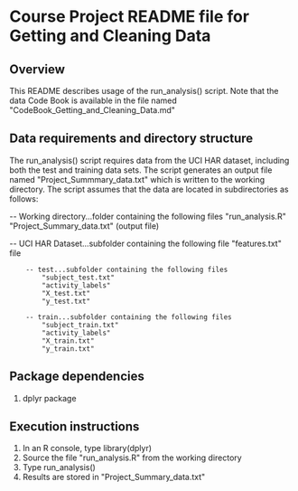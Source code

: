# Course Project README file for Getting and Cleaning Data

## Overview
This README describes usage of the run_analysis() script.  Note that the data Code Book is
available in the file named "CodeBook_Getting_and_Cleaning_Data.md"

## Data requirements and directory structure
The run_analysis() script requires data from the UCI HAR dataset, including both the test and
training data sets.  The script generates an output file named "Project_Summmary_data.txt" which is written to the working directory.  The script assumes that the data are located in subdirectories as follows:

-- Working directory...folder containing the following files
   "run_analysis.R"
   "Project_Summary_data.txt" (output file)
   
   -- UCI HAR Dataset...subfolder containing the following file
      "features.txt" file 
       
        -- test...subfolder containing the following files
            "subject_test.txt"
            "activity_labels"
            "X_test.txt"
            "y_test.txt"
            
        -- train...subfolder containing the following files
            "subject_train.txt"
            "activity_labels"
            "X_train.txt"
            "y_train.txt"
            
## Package dependencies
1. dplyr package

## Execution instructions
1. In an R console, type  library(dplyr)
2. Source the file "run_analysis.R" from the working directory
2. Type  run_analysis()
3. Results are stored in "Project_Summary_data.txt"
